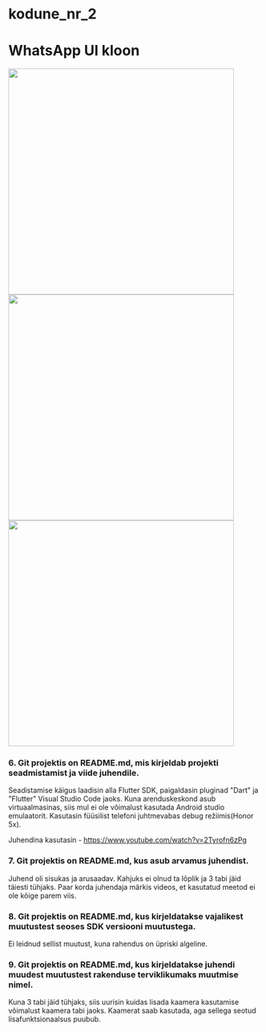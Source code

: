 # kodune_nr_2

# WhatsApp UI kloon

<img src="https://i.imgur.com/5koc6tk.png" height="450">
<img src="https://i.imgur.com/7fuf0NR.png" height="450">
<img src="hhttps://i.imgur.com/gJ4lKRd.png" height="450">

### 6. Git projektis on README.md, mis kirjeldab projekti seadmistamist ja viide juhendile.

Seadistamise käigus laadisin alla Flutter SDK, paigaldasin pluginad "Dart" ja "Flutter" Visual Studio Code jaoks.
Kuna arenduskeskond asub virtuaalmasinas, siis mul ei ole võimalust kasutada Android studio emulaatorit. Kasutasin füüsilist telefoni juhtmevabas debug režiimis(Honor 5x).

Juhendina kasutasin - https://www.youtube.com/watch?v=2Tyrofn6zPg

### 7. Git projektis on README.md, kus asub arvamus juhendist.

Juhend oli sisukas ja arusaadav. Kahjuks ei olnud ta lõplik ja 3 tabi jäid täiesti tühjaks. Paar korda juhendaja märkis videos, et kasutatud meetod ei ole kõige parem viis.


### 8. Git projektis on README.md, kus kirjeldatakse vajalikest muutustest seoses SDK versiooni muutustega.

Ei leidnud sellist muutust, kuna rahendus on üpriski algeline.



### 9. Git projektis on README.md, kus kirjeldatakse juhendi muudest muutustest rakenduse terviklikumaks muutmise nimel.

Kuna 3 tabi jäid tühjaks, siis uurisin kuidas lisada kaamera kasutamise võimalust kaamera tabi jaoks. Kaamerat saab kasutada, aga sellega seotud lisafunktsionaalsus puubub.


